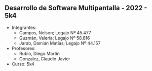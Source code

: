 ## Desarrollo de Software Multipantalla - 2022 - 5k4
* Integrantes:  
	- Campos, Nelson; Legajo Nº 45.477  
	- Guzmán, Valeria; Legajo Nº 58.816 
	- Jarab, Damián Matías; Legajo Nº 44.157  
* Profesores:  
	- Rubio, Diego Martin  
	- Gonzalez, Claudio Javier
* Curso: 5k4  
	

